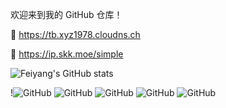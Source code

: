  欢迎来到我的 GitHub 仓库！

🚀 https://tb.xyz1978.cloudns.ch

🚀 https://ip.skk.moe/simple

![Feiyang's GitHub stats](https://github-readme-stats-ten-gilt.vercel.app/api?username=ttbb1978&count_private=true&show_icons=true&theme=radical&include_all_commits=true)

!![GitHub](https://hub.gitmirror.com/https://raw.githubusercontent.com/ttbb1978/ttbb1978/refs/heads/tb01/img/001t.jpg
) ![GitHub](http://q2.qlogo.cn/headimg_dl?dst_uin=765931440&spec=100) ![GitHub](http://q2.qlogo.cn/headimg_dl?dst_uin=2409495157&spec=100) ![GitHub](http://q2.qlogo.cn/headimg_dl?dst_uin=1040458166&spec=100) ![GitHub](http://q2.qlogo.cn/headimg_dl?dst_uin=2358429597&spec=100)
